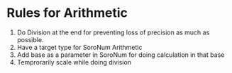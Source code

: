 # Rules for Arithmetic

1. Do Division at the end for preventing loss of precision as much as possible.
2. Have a target type for SoroNum Arithmetic
3. Add base as a parameter in SoroNum for doing calculation in that base
4. Temprorarily scale while doing division